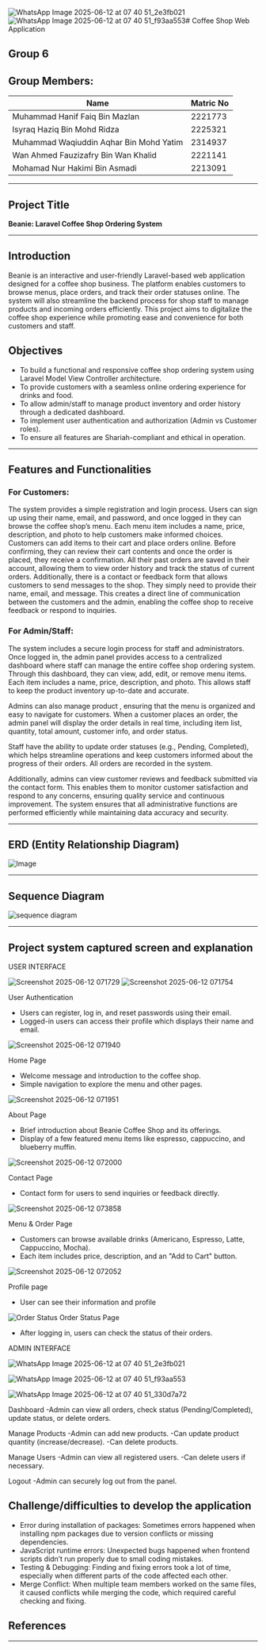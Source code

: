![WhatsApp Image 2025-06-12 at 07 40 51_2e3fb021](https://github.com/user-attachments/assets/087592f3-8a0b-494a-8896-124c1e681a55)![WhatsApp Image 2025-06-12 at 07 40 51_f93aa553](https://github.com/user-attachments/assets/9d4ef35c-a15b-419c-9f50-f9ce706cbdad)# Coffee Shop Web Application

## Group 6
## Group Members:

| Name                                        | Matric No      |
|---------------------------------------------|----------------|
| Muhammad Hanif Faiq Bin Mazlan              | 2221773        |
| Isyraq Haziq Bin Mohd Ridza                 | 2225321        |
| Muhammad Waqiuddin Aqhar Bin Mohd Yatim     | 2314937        |
| Wan Ahmed Fauzizafry Bin Wan Khalid         | 2221141        |
| Mohamad Nur Hakimi Bin Asmadi               | 2213091        |

---

## Project Title

**Beanie: Laravel Coffee Shop Ordering System**

---

## Introduction

Beanie is an interactive and user-friendly Laravel-based web application designed for a coffee shop business. The platform enables customers to browse menus, place orders, and track their order statuses online. The system will also streamline the backend process for shop staff to manage products  and incoming orders efficiently. This project aims to digitalize the coffee shop experience while promoting ease and convenience for both customers and staff.

## Objectives

- To build a functional and responsive coffee shop ordering system using Laravel Model View Controller architecture.
- To provide customers with a seamless online ordering experience for drinks and food.
- To allow admin/staff to manage product inventory and order history through a dedicated dashboard.
- To implement user authentication and authorization (Admin vs Customer roles).
- To ensure all features are Shariah-compliant and ethical in operation.

---

## Features and Functionalities

### For Customers:

  The system provides a simple registration and login process. Users can sign up using their name, email, and password, and once logged in they can browse the coffee shop’s menu. Each menu item includes a name, price, description, and photo to help customers make informed choices. Customers can add items to their cart and place orders online. Before confirming, they can review their cart contents and once the order is placed, they receive a confirmation. All their past orders are saved in their account, allowing them to view order history and track the status of current orders. Additionally, there is a contact or feedback form that allows customers to send messages to the shop. They simply need to provide their name, email, and message. This creates a direct line of communication between the customers and the admin, enabling the coffee shop to receive feedback or respond to inquiries.

### For Admin/Staff:

  The system includes a secure login process for staff and administrators. Once logged in, the admin panel provides access to a centralized dashboard where staff can manage the entire coffee shop ordering system. Through this dashboard, they can view, add, edit, or remove menu items. Each item includes a name, price, description, and photo. This allows staff to keep the product inventory up-to-date and accurate.

Admins can also manage product , ensuring that the menu is organized and easy to navigate for customers. When a customer places an order, the admin panel will display the order details in real time, including item list, quantity, total amount, customer info, and order status.

Staff have the ability to update order statuses (e.g., Pending, Completed), which helps streamline operations and keep customers informed about the progress of their orders. All orders are recorded in the system.

Additionally, admins can view customer reviews and feedback submitted via the contact form. This enables them to monitor customer satisfaction and respond to any concerns, ensuring quality service and continuous improvement. The system ensures that all administrative functions are performed efficiently while maintaining data accuracy and security.

---

## ERD (Entity Relationship Diagram)
![Image](https://github.com/user-attachments/assets/1ab7a943-3de9-4a87-aa69-c82c6c04d9c7)

---

## Sequence Diagram
![sequence diagram](https://github.com/user-attachments/assets/dffddb51-2692-4001-93c2-b3132f7ebc20)

---

## Project system captured screen and explanation

USER INTERFACE

![Screenshot 2025-06-12 071729](https://github.com/user-attachments/assets/82ff923b-98c9-4cf6-83ce-30c97e62ee45)
![Screenshot 2025-06-12 071754](https://github.com/user-attachments/assets/54a445bf-55b5-46e1-9375-9fe59b1eb54a)

User Authentication

- Users can register, log in, and reset passwords using their email.
- Logged-in users can access their profile which displays their name and email.
   
 ![Screenshot 2025-06-12 071940](https://github.com/user-attachments/assets/e2bfa9f2-3c75-4b55-856c-f5c4c4756944)
 
 Home Page

- Welcome message and introduction to the coffee shop.
- Simple navigation to explore the menu and other pages.
   
 ![Screenshot 2025-06-12 071951](https://github.com/user-attachments/assets/c8484bae-8043-46af-ae36-f38bd587812a)
 
 About Page

- Brief introduction about Beanie Coffee Shop and its offerings.
- Display of a few featured menu items like espresso, cappuccino, and blueberry muffin.
    
 ![Screenshot 2025-06-12 072000](https://github.com/user-attachments/assets/85163e76-6436-4ac4-a5bb-9736484cd83b)

 Contact Page
 - Contact form for users to send inquiries or feedback directly.
    
 ![Screenshot 2025-06-12 073858](https://github.com/user-attachments/assets/4c989f97-9bc2-422d-af65-872172cdc73f)

 Menu & Order Page

- Customers can browse available drinks (Americano, Espresso, Latte, Cappuccino, Mocha).
- Each item includes price, description, and an "Add to Cart" button.

 ![Screenshot 2025-06-12 072052](https://github.com/user-attachments/assets/c35bf236-eabb-4daf-900f-bdff78110e45)

 Profile page
 - User can see their information and profile
   
 ![Order Status](https://github.com/user-attachments/assets/e6c14a5d-3c91-4807-af5a-130f71185897)
 Order Status Page
- After logging in, users can check the status of their orders.



ADMIN INTERFACE

![WhatsApp Image 2025-06-12 at 07 40 51_2e3fb021](https://github.com/user-attachments/assets/81aabd09-8d70-4093-a470-6a9deec1d786)

![WhatsApp Image 2025-06-12 at 07 40 51_f93aa553](https://github.com/user-attachments/assets/769533f3-e04e-4e25-a3f7-5e35d1ecdb19)

![WhatsApp Image 2025-06-12 at 07 40 51_330d7a72](https://github.com/user-attachments/assets/88cc095d-fdcd-4d53-9a9f-ed5da96f2b66)

Dashboard
-Admin can view all orders, check status (Pending/Completed), update status, or delete orders.

Manage Products
-Admin can add new products.
-Can update product quantity (increase/decrease).
-Can delete products.

Manage Users
-Admin can view all registered users.
-Can delete users if necessary.

Logout
-Admin can securely log out from the panel.

## Challenge/difficulties to develop the application

- Error during installation of packages: Sometimes errors happened when installing npm packages due to version conflicts or missing dependencies.
- JavaScript runtime errors: Unexpected bugs happened when frontend scripts didn’t run properly due to small coding mistakes.
- Testing & Debugging: Finding and fixing errors took a lot of time, especially when different parts of the code affected each other.
- Merge Conflict: When multiple team members worked on the same files, it caused conflicts while merging the code, which required careful checking and fixing.



## References


---
